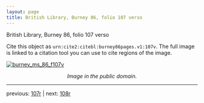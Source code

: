```yaml
---
layout: page
title: British Library, Burney 86, folio 107 verso
---
```


British Library, Burney 86, folio 107 verso

Cite this object as `urn:cite2:citebl:burney86pages.v1:107v`.  The full image is linked to a citation tool you can use to cite regions of the image.

[![burney_ms_86_f107v](http://www.homermultitext.org/iipsrv?IIIF=/project/homer/pyramidal/deepzoom/citebl/burney86imgs/v1/burney_ms_86_f107v.tif/full/800,/0/default.jpg)](http://www.homermultitext.org/ict2/?urn=urn:cite2:citebl:burney86imgs.v1:burney_ms_86_f107v) 

<p style="text-align: center; font-style: italic;">Image in the public domain.</p>

---

previous: [107r](../107r/) | next: [108r](../108r/)